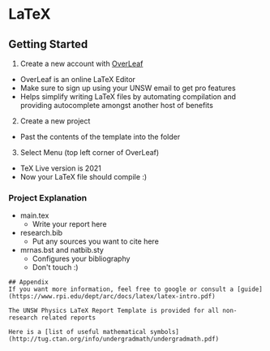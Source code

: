 # LaTeX
## Getting Started
1. Create a new account with [OverLeaf](https://www.overleaf.com)
  - OverLeaf is an online LaTeX Editor
  - Make sure to sign up using your UNSW email to get pro features
  - Helps simplify writing LaTeX files by automating compilation and providing autocomplete amongst another host of benefits
2. Create a new project
  - Past the contents of the template into the folder
3. Select Menu (top left corner of OverLeaf)
  - TeX Live version is 2021
  - Now your LaTeX file should compile :)
<!-- test --> 
### Project Explanation
- main.tex
  - Write your report here
- research.bib
  - Put any sources you want to cite here
- mrnas.bst and natbib.sty
  - Configures your bibliography
  - Don't touch :)
```
## Appendix
If you want more information, feel free to google or consult a [guide](https://www.rpi.edu/dept/arc/docs/latex/latex-intro.pdf)

The UNSW Physics LaTeX Report Template is provided for all non-research related reports

Here is a [list of useful mathematical symbols](http://tug.ctan.org/info/undergradmath/undergradmath.pdf)
